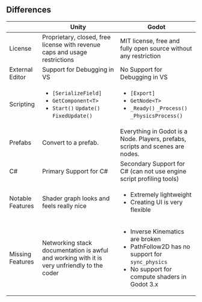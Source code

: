 ## Differences

|                 |            Unity                                            |   Godot       |
| ----------------|------------------------------------------------------------ | ------------- |
| License         | Proprietary, closed, free license with revenue caps and usage restrictions  | MIT license, free and fully open source without any restriction  |
| External Editor  | Support for Debugging in VS | No Support for Debugging in VS  |
| Scripting        | <ul><li>`[SerializeField]`</li><li>`GetComponent<T>`</li><li>`Start()` `Update()` `FixedUpdate()`</li></ul> | <ul><li>`[Export]`</li><li>`GetNode<T>`</li><li>`_Ready()` `_Process()` `_PhysicsProcess()`</li></ul> |
| Prefabs          | Convert to a prefab. | Everything in Godot is a Node. Players, prefabs, scripts and scenes are nodes. |
| C#               | Primary Support for C# | Secondary Support for C# (can not use engine script profiling tools) |
| Notable Features | Shader graph looks and feels really nice | <ul><li>Extremely lightweight</li><li>Creating UI is very flexible</li></ul> |
| Missing Features | Networking stack documentation is awful and working with it is very unfriendly to the coder | <ul><li>Inverse Kinematics are broken</li><li>PathFollow2D has no support for `sync_physics`</li><li>No support for compute shaders in Godot 3.x</li></ul> |
